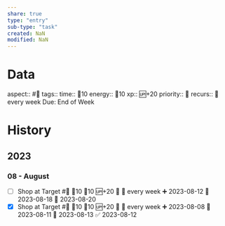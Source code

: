 ```yaml
---
share: true
type: "entry"
sub-type: "task"
created: NaN 
modified: NaN
---
```

# Data
aspect:: #🧭
tags:: 
time:: 🍅10
energy:: 🥄10
xp:: 🆙+20
priority:: 🔺
recurs:: 🔁 every week
Due: End of Week
# History
## 2023
### 08 - August
- [ ] Shop at Target #🧭 🍅10 🥄10 🆙+20 🔺 🔁 every week ➕ 2023-08-12 🛫 2023-08-18 📅 2023-08-20
- [x] Shop at Target #🧭 🍅10 🥄10 🆙+20 🔺 🔁 every week ➕ 2023-08-08 🛫 2023-08-11 📅 2023-08-13 ✅ 2023-08-12